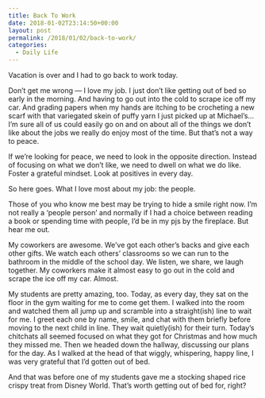 ```yaml
---
title: Back To Work
date: 2018-01-02T23:14:50+00:00
layout: post
permalink: /2018/01/02/back-to-work/
categories:
  - Daily Life
---
```

Vacation is over and I had to go back to work today.

Don&#8217;t get me wrong &#8212; I love my job. I just don&#8217;t like getting out of bed so early in the morning. And having to go out into the cold to scrape ice off my car. And grading papers when my hands are itching to be crocheting a new scarf with that variegated skein of puffy yarn I just picked up at Michael&#8217;s&#8230; I&#8217;m sure all of us could easily go on and on about all of the things we don&#8217;t like about the jobs we really do enjoy most of the time. But that&#8217;s not a way to peace.

If we&#8217;re looking for peace, we need to look in the opposite direction. Instead of focusing on what we don&#8217;t like, we need to dwell on what we do like. Foster a grateful mindset. Look at positives in every day.

So here goes. What I love most about my job: the people.

Those of you who know me best may be trying to hide a smile right now. I&#8217;m not really a &#8216;people person&#8217; and normally if I had a choice between reading a book or spending time with people, I&#8217;d be in my pjs by the fireplace. But hear me out.

My coworkers are awesome. We&#8217;ve got each other&#8217;s backs and give each other gifts. We watch each others&#8217; classrooms so we can run to the bathroom in the middle of the school day. We listen, we share, we laugh together. My coworkers make it almost easy to go out in the cold and scrape the ice off my car. Almost.

My students are pretty amazing, too. Today, as every day, they sat on the floor in the gym waiting for me to come get them. I walked into the room and watched them all jump up and scramble into a straight(ish) line to wait for me. I greet each one by name, smile, and chat with them briefly before moving to the next child in line. They wait quietly(ish) for their turn. Today&#8217;s chitchats all seemed focused on what they got for Christmas and how much they missed me. Then we headed down the hallway, discussing our plans for the day. As I walked at the head of that wiggly, whispering, happy line, I was very grateful that I&#8217;d gotten out of bed.

And that was before one of my students gave me a stocking shaped rice crispy treat from Disney World. That&#8217;s worth getting out of bed for, right?
